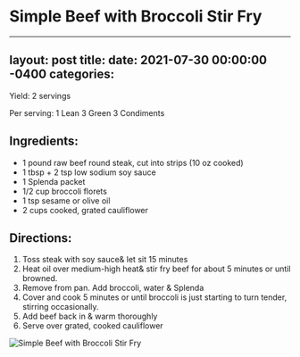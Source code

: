 # Simple Beef with Broccoli Stir Fry
---
layout: post
title: 
date:   2021-07-30 00:00:00 -0400
categories: 
---
Yield:
2 servings

Per serving:
1 Lean
3 Green
3 Condiments

## Ingredients:
* 1 pound raw beef round steak, cut into strips (10 oz cooked)
* 1 tbsp + 2 tsp low sodium soy sauce
* 1 Splenda packet
* 1/2 cup broccoli florets
* 1 tsp sesame or olive oil
* 2 cups cooked, grated cauliflower

## Directions:
1. Toss steak with soy sauce& let sit 15 minutes
2. Heat oil over medium-high heat& stir fry beef for about 5 minutes or until browned.
3. Remove from pan. Add broccoli, water & Splenda
4. Cover and cook 5 minutes or until broccoli is just starting to turn tender, stirring occasionally.
5. Add beef back in & warm thoroughly
6. Serve over grated, cooked cauliflower

![Simple Beef with Broccoli Stir Fry](/images/Simple%20Beef%20with%20Broccoli%20Stir%20Fry.png)

